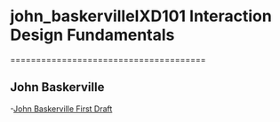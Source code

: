 # john_baskervilleIXD101 Interaction Design Fundamentals
======================================

John Baskerville
----------------
-[John Baskerville First Draft](https://taramcallister.github.io/john_baskerville/johnbasker1.html)
